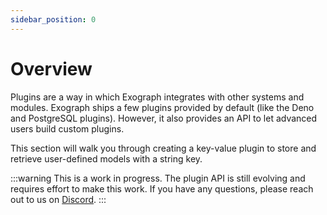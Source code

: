 ```yaml
---
sidebar_position: 0
---
```


# Overview

Plugins are a way in which Exograph integrates with other systems and modules. Exograph ships a few plugins provided by default (like the Deno and PostgreSQL plugins). However, it also provides an API to let advanced users build custom plugins.

This section will walk you through creating a key-value plugin to store and retrieve user-defined models with a string key.

:::warning
This is a work in progress. The plugin API is still evolving and requires effort to make this work. If you have any questions, please reach out to us on [Discord](https://discord.gg/EPdqyvCpNw).
:::
